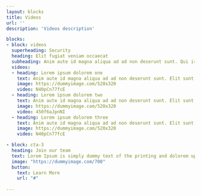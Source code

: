 ```yaml
---
layout: blocks
title: Videos
url: ''
description: 'Videos description'

blocks:
- block: videos
  superheading: Security
  heading: Elit fugiat veniam occaecat
  subheading: Anim aute id magna aliqua ad ad non deserunt sunt. Qui irure qui lorem cupidatat commodo. Elit sunt amet fugiat veniam occaecat fugiat aliqua ad ad non deserunt sunt.
  videos:
  - heading: Lorem ipsum dolorem one
    text: Anim aute id magna aliqua ad ad non deserunt sunt. Elit sunt amet fugiat veniam occaecat fugiat aliqua ad ad non deserunt sunt.
    image: https://dummyimage.com/520x320
    video: N40pCn77fcE
  - heading: Lorem ipsum dolorem two
    text: Anim aute id magna aliqua ad ad non deserunt sunt. Elit sunt amet fugiat veniam occaecat fugiat aliqua ad ad non deserunt sunt.
    image: https://dummyimage.com/520x320
    video: 450f6aJpnNI
  - heading: Lorem ipsum dolorem three
    text: Anim aute id magna aliqua ad ad non deserunt sunt. Elit sunt amet fugiat veniam occaecat fugiat aliqua ad ad non deserunt sunt.
    image: https://dummyimage.com/520x320
    video: N40pCn77fcE

- block: cta-3
  heading: Join our team
  text: Lorem Ipsum is simply dummy text of the printing and dolorem upsumes typesetting industry.
  image: "https://dummyimage.com/700"
  button:
    text: Learn More
    url: "#"
  
---
```

